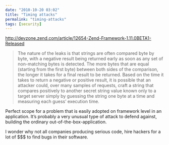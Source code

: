 ```yaml
---
date: "2010-10-20 03:02"
title: "Timing attacks"
permalink: "timing-attacks"
tags: [security]
---
```


http://devzone.zend.com/article/12654-Zend-Framework-1.11.0BETA1-Released

> The nature of the leaks is that strings are often compared byte by byte, with a negative result being returned early as soon as any set of non-matching bytes is detected. The more bytes that are equal (starting from the first byte) between both sides of the comparison, the longer it takes for a final result to be returned. Based on the time it takes to return a negative or positive result, it is possible that an attacker could, over many samples of requests, craft a string that compares positively to another secret string value known only to a target server simply by guessing the string one byte at a time and measuring each guess’ execution time.

Perfect scope for a problem that is easily adopted on framework level in an application. It’s probably a very unusual type of attack to defend against, building the ordinary out-of-the-box-application.

I wonder why not all companies producing serious code, hire hackers for a lot of $$$ to find bugs in their software.
